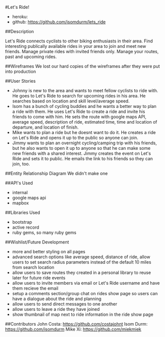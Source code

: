 #Let's Ride!
- heroku:
- github: https://github.com/isomdurm/lets_ride

##Description

Let's Ride connects cyclists to other biking enthusiasts in their area.  Find interesting publically available rides in your area to join and meet new friends.  Manage private rides with invited friends only.  Manage your routes, past and upcoming rides.

##Wireframes
We lost our hard copies of the wireframes after they were put into production

##User Stories
- Johnny is new to the area and wants to meet fellow cyclists to ride with.  He goes to Let's Ride to search for upcoming rides in his area.  He searches based on location and skill level/average speed.
- Isom has a bunch of cycling buddies and he wants a better way to plan a ride with them.  He uses Let's Ride to create a ride and invite his friends to come with him.  He sets the route with google maps API, average speed, description of ride, estimated time, time and location of departure, and location of finish.
- Mike wants to plan a ride but he doesnt want to do it. He creates a ride on Let's Ride and opens it up to the public so anyone can join.
- Jimmy wants to plan an overnight cycling/camping trip with his friends, but he also wants to open it up to anyone so that he can make some new friends with a shared interest.  Jimmy creates the event on Let's Ride and sets it to public. He emails the link to his friends so they can join, too.

##Entity Relationship Diagram
We didn't make one

##API's Used
- internal
- google maps api
- mapbox

##Libraries Used
- bootstrap
- active record
- ruby gems, so many ruby gems

##Wishlist/Future Development
- more and better styling on all pages
- advanced search options like average speed, distance of ride, allow users to set search radius parameters instead of the default 10 miles from search location
- allow users to save routes they created in a personal library to reuse later for future ride events
- allow users to invite members via email or Let's Ride username and have them recieve the email 
- setup a comments section/group chat on rides show page so users can have a dialogue about the ride and planning
- allow users to send direct messages to one another
- allow users to leave a ride they have joined
- show thumbnail of map next to ride information in the ride show page


##Contributors
John Costa: https://github.com/costajohnt
Isom Durm: https://github.com/isomdurm
Mike Xi: https://github.com/miekmiek


